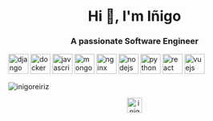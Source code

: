 <h1 align="center">Hi 👋, I'm Iñigo</h1>
<h3 align="center">A passionate Software Engineer</h3>

<p align="left"><img src="https://devicons.github.io/devicon/devicon.git/icons/django/django-original.svg" alt="django" width="40" 
height="40"/> <img src="https://devicons.github.io/devicon/devicon.git/icons/docker/docker-original-wordmark.svg" alt="docker" 
width="40" height="40"/> <img src="https://devicons.github.io/devicon/devicon.git/icons/javascript/javascript-original.svg" 
alt="javascript" width="40" height="40"/> <img 
src="https://devicons.github.io/devicon/devicon.git/icons/mongodb/mongodb-original-wordmark.svg" alt="mongodb" width="40" 
height="40"/> <img src="https://devicons.github.io/devicon/devicon.git/icons/nginx/nginx-original.svg" alt="nginx" width="40" 
height="40"/> <img src="https://devicons.github.io/devicon/devicon.git/icons/nodejs/nodejs-original-wordmark.svg" alt="nodejs" 
width="40" height="40"/> <img src="https://devicons.github.io/devicon/devicon.git/icons/python/python-original.svg" alt="python" 
width="40" height="40"/> <img src="https://devicons.github.io/devicon/devicon.git/icons/react/react-original-wordmark.svg" 
alt="react" width="40" height="40"/> <img 
src="https://devicons.github.io/devicon/devicon.git/icons/vuejs/vuejs-original-wordmark.svg" alt="vuejs" width="40" 
height="40"/></p><p><img align="center" 
src="https://github-readme-stats.vercel.app/api/top-langs/?username=inigoreiriz&layout=compact&hide=html" alt="inigoreiriz" /></p>

<p align="center">
<a href="https://linkedin.com/in/inigoreiriz" target="blank"><img align="center" 
src="https://cdn.jsdelivr.net/npm/simple-icons@3.0.1/icons/linkedin.svg" alt="inigoreiriz" height="30" width="30" /></a>
</p>
